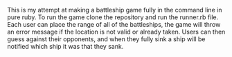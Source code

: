 This is my attempt at making a battleship game fully in the command line in pure ruby. To run the game clone the repository and run the runner.rb file. Each user can place the range of all of the battleships, the game will throw an error message if the location is not valid or already taken. Users can then guess against their opponents, and when they fully sink a ship will be notified which ship it was that they sank.
